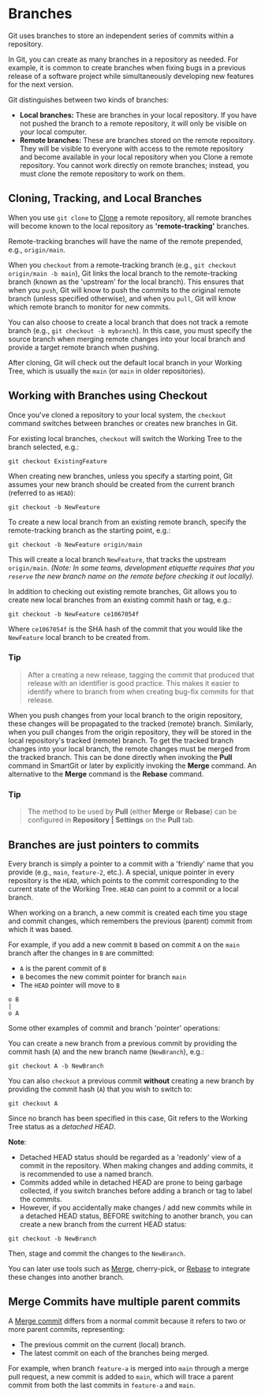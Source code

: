 # Branches

Git uses branches to store an independent series of commits within a repository.

In Git, you can create as many branches in a repository as needed.
For example, it is common to create branches when fixing bugs in a previous release of a software project while simultaneously developing new features for the next version.

Git distinguishes between two kinds of branches:

- **Local branches:** These are branches in your local repository.
If you have not pushed the branch to a remote repository, it will only be visible on your local computer.
- **Remote branches:** These are branches stored on the remote repository.
They will be visible to everyone with access to the remote repository and become available in your local repository when you Clone a remote repository.
You cannot work directly on remote branches; instead, you must clone the remote repository to work on them.

## Cloning, Tracking, and Local Branches

When you use `git clone` to [Clone](../GUI/Repository/Clone.md) a remote repository, all remote branches will become known to the local repository as **'remote-tracking'** branches.

Remote-tracking branches will have the name of the remote prepended, e.g., `origin/main`.

When you `checkout` from a remote-tracking branch (e.g., `git checkout origin/main -b main`), Git links the local branch to the remote-tracking branch (known as the 'upstream' for the local branch).
This ensures that when you `push`, Git will know to push the commits to the original remote branch (unless specified otherwise), and when you `pull`, Git will know which remote branch to monitor for new commits.

You can also choose to create a local branch that does not track a remote branch (e.g., `git checkout -b mybranch`).
In this case, you must specify the source branch when merging remote changes into your local branch and provide a target remote branch when pushing.

After cloning, Git will check out the default local branch in your Working Tree, which is usually the `main` (or `main` in older repositories).

## Working with Branches using Checkout

Once you've cloned a repository to your local system, the `checkout` command switches between branches or creates new branches in Git.

For existing local branches, `checkout` will switch the Working Tree to the branch selected, e.g.:

`git checkout ExistingFeature`

When creating new branches, unless you specify a starting point, Git assumes your new branch should be created from the current branch (referred to as `HEAD`):

`git checkout -b NewFeature`

To create a new local branch from an existing remote branch, specify the remote-tracking branch as the starting point, e.g.:

`git checkout -b NewFeature origin/main`

This will create a local branch `NewFeature`, that tracks the upstream `origin/main`.
*(Note: In some teams, development etiquette requires that you `reserve` the new branch name on the remote before checking it out locally).* 

In addition to checking out existing remote branches, Git allows you to create new local branches from an existing commit hash or tag, e.g.:

`git checkout -b NewFeature ce1067054f`

Where `ce1067054f` is the SHA hash of the commit that you would like the `NewFeature` local branch to be created from.

### Tip

> After a creating a new release, tagging the commit that produced that release with an identifier is good practice.
> This makes it easier to identify where to branch from when creating bug-fix commits for that release.

When you push changes from your local branch to the origin repository, these changes will be propagated to the tracked (remote) branch.
Similarly, when you pull changes from the origin repository, they will be stored in the local repository's tracked (remote) branch.
To get the tracked branch changes into your local branch, the remote changes must be merged from the tracked branch.
This can be done directly when invoking the **Pull** command in SmartGit or later by explicitly invoking the **Merge** command.
An alternative to the **Merge** command is the **Rebase** command.

### Tip

> The method to be used by **Pull** (either **Merge** or **Rebase**) can be configured in **Repository \| Settings** on the **Pull** tab.

## Branches are just pointers to commits

Every branch is simply a pointer to a commit with a 'friendly' name that you provide (e.g., `main`, `feature-2`, etc.).
A special, unique pointer in every repository is the `HEAD`, which points to the commit corresponding to the current state of the Working Tree.
`HEAD` can point to a commit or a local branch.

When working on a branch, a new commit is created each time you stage and commit changes, which remembers the previous (parent) commit from which it was based.

For example, if you add a new commit `B` based on commit `A` on the `main` branch after the changes in `B` are committed:

- `A` is the parent commit of `B`
- `B` becomes the new commit pointer for branch `main`
- The `HEAD` pointer will move to `B`

```
o B
|
o A
```

Some other examples of commit and branch 'pointer' operations:

You can create a new branch from a previous commit by providing the commit hash (`A`) and the new branch name (`NewBranch`), e.g.:

`git checkout A -b NewBranch`

You can also `checkout` a previous commit **without** creating a new branch by providing the commit hash (`A`) that you wish to switch to:

`git checkout A`

Since no branch has been specified in this case, Git refers to the Working Tree status as a *detached HEAD*.

**Note**:

- Detached HEAD status should be regarded as a 'readonly' view of a commit in the repository.
When making changes and adding commits, it is recommended to use a named branch.
- Commits added while in detached HEAD are prone to being garbage collected, if you switch branches before adding a branch or tag to label the commits.
- However, if you accidentally make changes / add new commits while in a detached HEAD status, BEFORE switching to another branch, you can create a new branch from the current HEAD status:

`git checkout -b NewBranch`

Then, stage and commit the changes to the `NewBranch`.

You can later use tools such as [Merge](Merging.md), cherry-pick, or [Rebase](Rebasing.md) to integrate these changes into another branch.

## Merge Commits have multiple parent commits

A [Merge commit](Merging.md#normal-merge-commit) differs from a normal commit because it refers to two or more parent commits, representing:

- The previous commit on the current (local) branch.
- The latest commit on each of the branches being merged.

For example, when branch `feature-a` is merged into `main` through a merge pull request, a new commit is added to `main`, which will trace a parent commit from both the last commits in `feature-a` and `main`.
